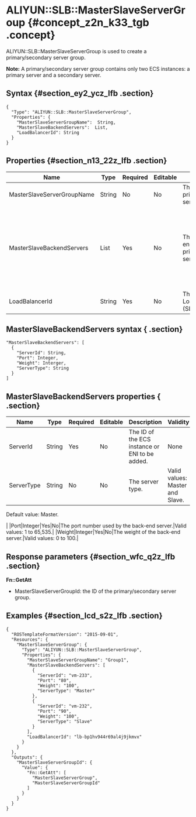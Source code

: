 # ALIYUN::SLB::MasterSlaveServerGroup {#concept_z2n_k33_tgb .concept}

ALIYUN::SLB::MasterSlaveServerGroup is used to create a primary/secondary server group.

**Note:** A primary/secondary server group contains only two ECS instances: a primary server and a secondary server.

## Syntax {#section_ey2_ycz_lfb .section}

```language-json
{
  "Type": "ALIYUN::SLB::MasterSlaveServerGroup",
  "Properties": {
    "MasterSlaveServerGroupName":  String,
    "MasterSlaveBackendServers":  List,
    "LoadBalancerId": String
  }
}
```

## Properties {#section_n13_22z_lfb .section}

|Name|Type|Required|Editable|Description|Validity|
|----|----|--------|--------|-----------|--------|
|MasterSlaveServerGroupName|String|No|No|The name of the primary/secondary server group.|None|
|MasterSlaveBackendServers|List|Yes|No|The list of back-end servers in the primary/secondary server group.|A primary/secondary server group can contain a maximum of two back-end servers. If you do not specify this parameter, an empty list is created.|
|LoadBalancerId|String|Yes|No|The ID of a Server Load Balancer \(SLB\) instance.|None|

## MasterSlaveBackendServers syntax { .section}

```
"MasterSlaveBackendServers": [
  {
    "ServerId": String,
    "Port": Integer,
    "Weight": Interger,
    "ServerType": String
  }
]
```

## MasterSlaveBackendServers properties { .section}

|Name|Type|Required|Editable|Description|Validity|
|----|----|--------|--------|-----------|--------|
|ServerId|String|Yes|No|The ID of the ECS instance or ENI to be added.|None|
|ServerType|String|No|No|The server type.| Valid values: Master and Slave.

 Default value: Master.

 |
|Port|Integer|Yes|No|The port number used by the back-end server.|Valid values: 1 to 65,535.|
|Weight|Integer|Yes|No|The weight of the back-end server.|Valid values: 0 to 100.|

## Response parameters {#section_wfc_q2z_lfb .section}

**Fn::GetAtt**

-   MasterSlaveServerGroupId: the ID of the primary/secondary server group.

## Examples {#section_lcd_s2z_lfb .section}

```language-json
{
  "ROSTemplateFormatVersion": "2015-09-01",
  "Resources": {
    "MasterSlaveServerGroup": {
      "Type": "ALIYUN::SLB::MasterSlaveServerGroup",
      "Properties": {
        "MasterSlaveServerGroupName": "Group1",
        "MasterSlaveBackendServers": [
          {
            "ServerId": "vm-233",
            "Port": "80",
            "Weight": "100",
            "ServerType": "Master"
          },
          {
            "ServerId": "vm-232",
            "Port": "90",
            "Weight": "100",
            "ServerType": "Slave"
          }
        ],
        "LoadBalancerId": "lb-bp1hv944r69al4j9jkmvx"
      }
    }
  },
  "Outputs": {
    "MasterSlaveServerGroupId": {
      "Value": {
        "Fn::GetAtt": [
          "MasterSlaveServerGroup",
          "MasterSlaveServerGroupId"
        ]
      }
    }
  }
}
```

